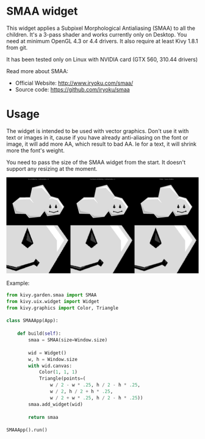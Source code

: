 # SMAA widget

This widget applies a Subpixel Morphological Antialiasing (SMAA) to all the
children. It's a 3-pass shader and works currently only on Desktop. You need at
minimum OpenGL 4.3 or 4.4 drivers. It also require at least Kivy 1.8.1 from git.

It has been tested only on Linux with NVIDIA card (GTX 560, 310.44 drivers)

Read more about SMAA:

- Official Website: http://www.iryoku.com/smaa/
- Source code: https://github.com/iryoku/smaa

# Usage

The widget is intended to be used with vector graphics. Don't use it with text
or images in it, cause if you have already anti-aliasing on the font or image,
it will add more AA, which result to bad AA. Ie for a text, it will shrink more
the font's weight.

You need to pass the size of the SMAA widget from the start. It doesn't support
any resizing at the moment.

![Comparaison](/screenshot.png)

Example:

```python
from kivy.garden.smaa import SMAA
from kivy.uix.widget import Widget
from kivy.graphics import Color, Triangle

class SMAAApp(App):

	def build(self):
		smaa = SMAA(size=Window.size)

		wid = Widget()
		w, h = Window.size
		with wid.canvas:
			Color(1, 1, 1)
			Triangle(points=(
				w / 2 - w * .25, h / 2 - h * .25,
				w / 2, h / 2 + h * .25,
				w / 2 + w * .25, h / 2 - h * .25))
		smaa.add_widget(wid)

		return smaa

SMAAApp().run()
```
